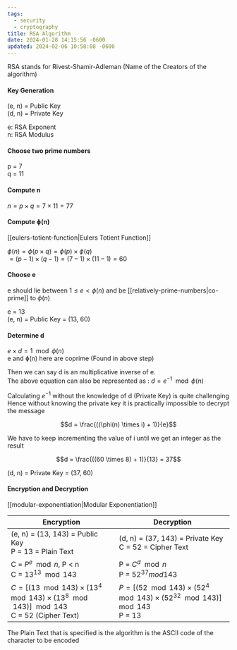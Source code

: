 ```yaml
---
tags:
  - security
  - cryptography
title: RSA Algorithm
date: 2024-01-28 14:15:56 -0600
updated: 2024-02-06 10:58:08 -0600
---
```


RSA stands for Rivest-Shamir-Adleman (Name of the Creators of the algorithm)

#### Key Generation
(e, n) = Public Key  
(d, n) = Private Key

e: RSA Exponent  
n: RSA Modulus

#### Choose two prime numbers
p = 7  
q = 11

#### Compute n
$n = p \times q = 7 \times 11 = 77$

#### Compute ɸ(n)
[[eulers-totient-function|Eulers Totient Function]]

$\phi(n) = \phi(p \times q) = \phi(p) \times \phi(q)$  
$= (p - 1) \times (q - 1) = (7 - 1) \times (11 - 1) = 60$

#### Choose e
e should lie between $1 \leq e < \phi(n)$ and be [[relatively-prime-numbers|co-prime]] to $\phi(n)$

e = 13  
(e, n) = Public Key = (13, 60)

#### Determine d
$e \times d = 1 \mod \phi(n)$  
e and ɸ(n) here are coprime (Found in above step)

Then we can say d is an multiplicative inverse of e.  
The above equation can also be represented as : $d = e^{-1} \mod \phi(n)$

Calculating $e^{-1}$ without the knowledge of d (Private Key) is quite challenging   
Hence without knowing the private key it is practically impossible to decrypt the message 

$$d = \frac{((\phi(n) \times i) + 1)}{e}$$

We have to keep incrementing the value of i until we get an integer as the result  

$$d = \frac{((60 \times 8) + 1)}{13} = 37$$

(d, n) = Private Key = (37, 60)

#### Encryption and Decryption
[[modular-exponentiation|Modular Exponentiation]]

| Encryption                                                                            | Decryption                                                                                 |
| ------------------------------------------------------------------------------------- | ------------------------------------------------------------------------------------------ |
| (e, n) = (13, 143) = Public Key<br>P = 13 = Plain Text                                    | (d, n) =  (37, 143) = Private Key<br>C = 52 = Cipher Text                                      |
| C = $P^{e} \mod n$, P < n<br>C = $13^{13} \mod 143$                                           | P = $C^d \mod n$<br>P = $52^{37} mod 143$                                                       |
| $C = [(13 \mod 143) \times (13^4 \mod 143) \times (13^8 \mod 143)] \mod 143$<br>C = 52 (Cipher Text) | $P = [(52 \mod 143) \times (52^4 \mod 143) \times (52^{32} \mod 143)] \mod 143$<br>P = 13 |

The Plain Text that is specified is the algorithm is the ASCII code of the character to be encoded
